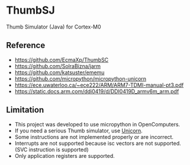 # ThumbSJ
Thumb Simulator (Java) for Cortex-M0

## Reference
- https://github.com/EcmaXp/ThumbSC
- https://github.com/SolraBizna/jarm
- https://github.com/katsuster/ememu
- https://github.com/micropython/micropython-unicorn
- https://ece.uwaterloo.ca/~ece222/ARM/ARM7-TDMI-manual-pt3.pdf
- https://static.docs.arm.com/ddi0419/d/DDI0419D_armv6m_arm.pdf

## Limitation
- This project was developed to use micropython in OpenComputers.
- If you need a serious Thumb simulator, use [Unicorn](https://www.unicorn-engine.org).
- Some instructions are not implemented properly or are incorrect.
- Interrupts are not supported because isc vectors are not supported.
  (SVC instruction is supported)
- Only application registers are supported.
